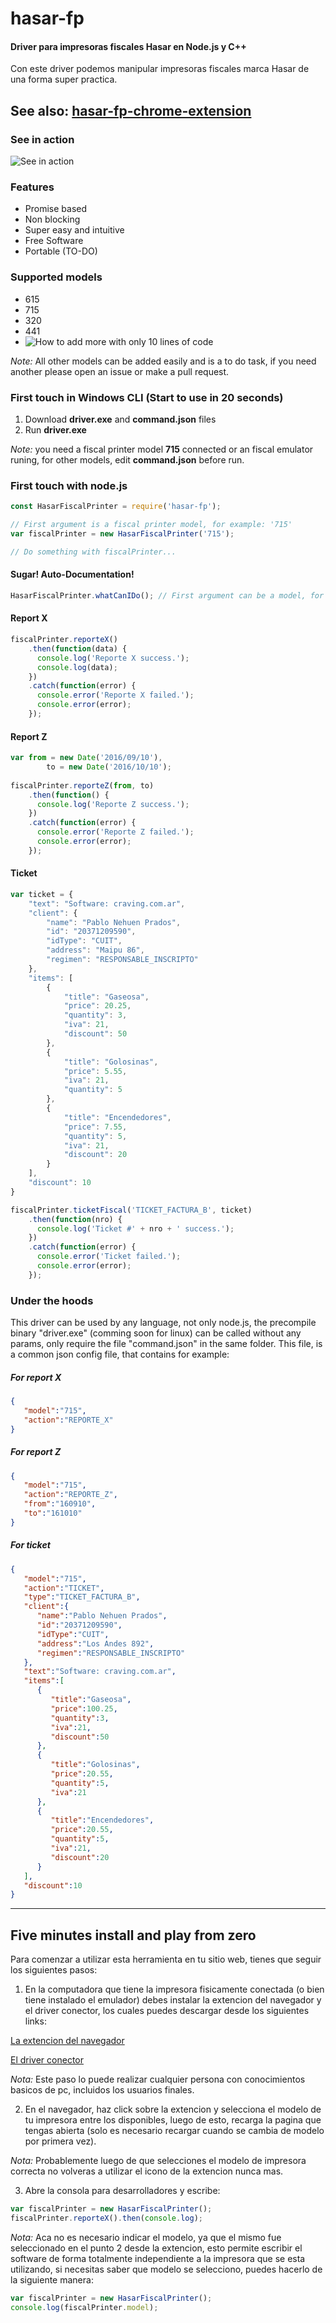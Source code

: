 # hasar-fp
#### Driver para impresoras fiscales Hasar en Node.js y C++

Con este driver podemos manipular impresoras fiscales marca Hasar de una forma super practica.

## See also: [hasar-fp-chrome-extension](https://github.com/codermapuche/hasar-fp-chrome-extension)

### See in action
![See in action](https://media.giphy.com/media/3oz8xXmMt3oFKL5ar6/source.gif)

### Features
* Promise based
* Non blocking
* Super easy and intuitive
* Free Software
* Portable (TO-DO)

### Supported models
* 615
* 715
* 320
* 441
* ![How to add more with only 10 lines of code](https://github.com/codermapuche/hasar-fp/commit/c4174d73639e4c610ae9cad2cdfc39e4ad77b09d)

*Note:* All other models can be added easily and is a to do task, if you need another please open an issue or make a pull request.

### First touch in Windows CLI (Start to use in 20 seconds)
1. Download **driver.exe** and **command.json** files
2. Run **driver.exe**

*Note:* you need a fiscal printer model **715** connected or an fiscal emulator runing, for other models, edit **command.json** before run.

### First touch with node.js
```javascript
const HasarFiscalPrinter = require('hasar-fp');

// First argument is a fiscal printer model, for example: '715'
var fiscalPrinter = new HasarFiscalPrinter('715');

// Do something with fiscalPrinter...
```
#### Sugar! Auto-Documentation!

```javascript
HasarFiscalPrinter.whatCanIDo(); // First argument can be a model, for example: '715'
```

#### Report X
```javascript
fiscalPrinter.reporteX()
	.then(function(data) {
	  console.log('Reporte X success.');
	  console.log(data);
	})
	.catch(function(error) {
	  console.error('Reporte X failed.');
	  console.error(error);
	});
```

#### Report Z
```javascript
var from = new Date('2016/09/10'),
		to = new Date('2016/10/10');
		
fiscalPrinter.reporteZ(from, to)
	.then(function() {
	  console.log('Reporte Z success.');
	})
	.catch(function(error) {
	  console.error('Reporte Z failed.');
	  console.error(error);
	});
```

#### Ticket

```javascript
var ticket = {
	"text": "Software: craving.com.ar",
	"client": {
		"name": "Pablo Nehuen Prados",
		"id": "20371209590",
		"idType": "CUIT",
		"address": "Maipu 86",
		"regimen": "RESPONSABLE_INSCRIPTO"
	},
	"items": [
		{
			"title": "Gaseosa",
			"price": 20.25,
			"quantity": 3,
			"iva": 21,
			"discount": 50
		},
		{
			"title": "Golosinas",
			"price": 5.55,
			"iva": 21,
			"quantity": 5
		},
		{
			"title": "Encendedores",
			"price": 7.55,
			"quantity": 5,
			"iva": 21,
			"discount": 20
		}
	],
	"discount": 10
}

fiscalPrinter.ticketFiscal('TICKET_FACTURA_B', ticket)
	.then(function(nro) {
	  console.log('Ticket #' + nro + ' success.');
	})
	.catch(function(error) {
	  console.error('Ticket failed.');
	  console.error(error);
	});
```

### Under the hoods
This driver can be used by any language, not only node.js, the precompile binary "driver.exe" (comming soon for linux) can be called without any params, only require the file "command.json" in the same folder.
This file, is a common json config file, that contains for example:

##### For report X
```json
{  
   "model":"715",
   "action":"REPORTE_X"
}
```

##### For report Z
```json
{  
   "model":"715",
   "action":"REPORTE_Z",
   "from":"160910",
   "to":"161010"
}
```

##### For ticket
```json
{  
   "model":"715",
   "action":"TICKET",
   "type":"TICKET_FACTURA_B",
   "client":{  
      "name":"Pablo Nehuen Prados",
      "id":"20371209590",
      "idType":"CUIT",
      "address":"Los Andes 892",
      "regimen":"RESPONSABLE_INSCRIPTO"
   },
   "text":"Software: craving.com.ar",
   "items":[  
      {  
         "title":"Gaseosa",
         "price":100.25,
         "quantity":3,
         "iva":21,
         "discount":50
      },
      {  
         "title":"Golosinas",
         "price":20.55,
         "quantity":5,
         "iva":21
      },
      {  
         "title":"Encendedores",
         "price":20.55,
         "quantity":5,
         "iva":21,
         "discount":20
      }
   ],
   "discount":10
}
```
---

## Five minutes install and play from zero

Para comenzar a utilizar esta herramienta en tu sitio web, tienes que seguir los siguientes pasos:

1. En la computadora que tiene la impresora fisicamente conectada (o bien tiene instalado el emulador) debes instalar la extencion del navegador y el driver conector, los cuales puedes descargar desde los siguientes links:

[La extencion del navegador](https://chrome.google.com/webstore/detail/fiscal-printer-cloud-conn/pkmanacnbmcbbbalkpgdkjkkioegcpfe)

[El driver conector](https://github.com/codermapuche/hasar-fp/raw/master/installer/HasarFP.exe)

*Nota:* Este paso lo puede realizar cualquier persona con conocimientos basicos de pc, incluidos los usuarios finales.

2. En el navegador, haz click sobre la extencion y selecciona el modelo de tu impresora entre los disponibles, luego de esto, recarga la pagina que tengas abierta (solo es necesario recargar cuando se cambia de modelo por primera vez).

*Nota:* Probablemente luego de que selecciones el modelo de impresora correcta no volveras a utilizar el icono de la extencion nunca mas.

3. Abre la consola para desarrolladores y escribe:
```javascript
var fiscalPrinter = new HasarFiscalPrinter();
fiscalPrinter.reporteX().then(console.log);
```

*Nota:* Aca no es necesario indicar el modelo, ya que el mismo fue seleccionado en el punto 2 desde la extencion, esto permite escribir el software de forma totalmente independiente a la impresora que se esta utilizando, si necesitas saber que modelo se selecciono, puedes hacerlo de la siguiente manera:

```javascript
var fiscalPrinter = new HasarFiscalPrinter();
console.log(fiscalPrinter.model);
```
